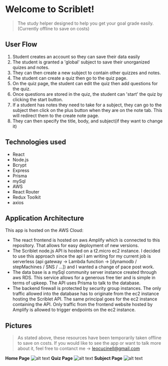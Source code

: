 # Welcome to Scriblet!
>The study helper designed to help you get your goal grade easily.
>(Currently offline to save on costs)

## User Flow
1. Student creates an account so they can save their data easily
2. The student is granted a 'global' subject to save their unorganized quizes and notes.
3. They can then create a new subject to contain other quizzes and notes. 
4. The student can create a quiz then go to the quiz page.
5. On the quiz page, the student can edit the quiz then add questions for the quiz.
6. Once questions are stored in the quiz, the student can 'start' the quiz by clicking the start button.
7. If a student has notes they need to take for a subject, they can go to the subject then click on the plus button when they are on the note tab. This will redirect them to the create note page. 
8. They can then specify the title, body, and subject(if they want to change it)

## Technologies used
- React
- Node.js
- Bcrypt
- Express
- Prisma
- mySql
- AWS
- React Router
- Redux Toolkit
- axios


## Application Architecture
This app is hosted on the AWS Cloud:
- The react frontend is hosted on aws Amplify which is connected to this repository. That allows for easy deployment of new versions. 
- The Scriblet node.js API is hosted on a t2.micro ec2 instance. I decided to use this approach since the api I am writing for my current job is serverless (api gateway -> Lambda function -> [dynamodb / stepMachines / SNS / ...]) and I wanted a change of pace post work. 
- The data base is a mySql community server instance created through aws RDS. This service allows for a generous free tier and is simple in terms of upkeep. The API uses Prisma to talk to the database.
- The backend firewall is protected by security group instances. The only traffic allowed into the database has to originate from the ec2 instance hosting the Scriblet API. The same principal goes for the ec2 instance containing the API. Only traffic from the frontend website hosted by Amplify is allowed to trigger endpoints on the ec2 instance. 

## Pictures
> As stated above, these resources have been temporarily taken offline to save on costs. If you would like to see the app or want to talk more about it, feel free to contanct me -> leocucinell@gmail.com

**Home Page**
![alt text](https://i.imgur.com/wF0ZbJ8.png)
**Quiz Page**
![alt text](https://i.imgur.com/K2bNRDk.png)
**Subject Page**
![alt text](https://i.imgur.com/8ug4z6e.png)